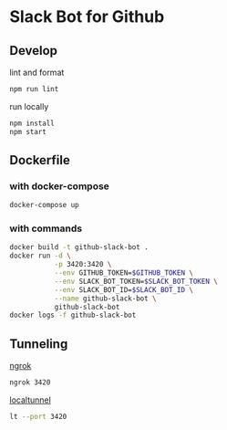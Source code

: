 # Slack Bot for Github

## Develop

lint and format

```bash
npm run lint
```

run locally

```bash
npm install
npm start
```

## Dockerfile

### with docker-compose

```bash
docker-compose up
```

### with commands

```bash
docker build -t github-slack-bot .
docker run -d \
           -p 3420:3420 \
           --env GITHUB_TOKEN=$GITHUB_TOKEN \
           --env SLACK_BOT_TOKEN=$SLACK_BOT_TOKEN \
           --env SLACK_BOT_ID=$SLACK_BOT_ID \
           --name github-slack-bot \
           github-slack-bot
docker logs -f github-slack-bot
```

## Tunneling

[ngrok](ngrok.com)

```bash
ngrok 3420
```

[localtunnel](localtunnel.me)

```bash
lt --port 3420
```
